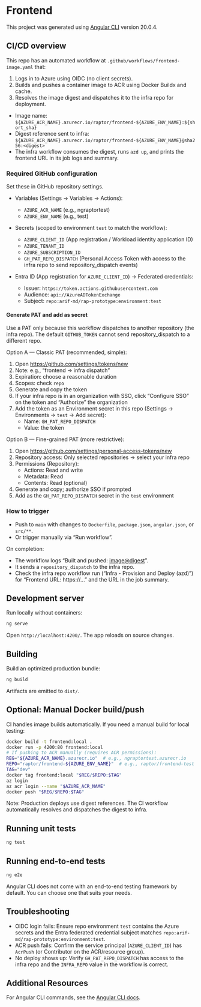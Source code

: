 # Frontend

This project was generated using [Angular CLI](https://github.com/angular/angular-cli) version 20.0.4.

## CI/CD overview

This repo has an automated workflow at `.github/workflows/frontend-image.yaml` that:

1) Logs in to Azure using OIDC (no client secrets).
2) Builds and pushes a container image to ACR using Docker Buildx and cache.
3) Resolves the image digest and dispatches it to the infra repo for deployment.

- Image name: `${AZURE_ACR_NAME}.azurecr.io/raptor/frontend-${AZURE_ENV_NAME}:${short_sha}`
- Digest reference sent to infra: `${AZURE_ACR_NAME}.azurecr.io/raptor/frontend-${AZURE_ENV_NAME}@sha256:<digest>`
- The infra workflow consumes the digest, runs `azd up`, and prints the frontend URL in its job logs and summary.

### Required GitHub configuration

Set these in GitHub repository settings.

- Variables (Settings → Variables → Actions):
	- `AZURE_ACR_NAME` (e.g., ngraptortest)
	- `AZURE_ENV_NAME` (e.g., test)

- Secrets (scoped to environment `test` to match the workflow):
	- `AZURE_CLIENT_ID` (App registration / Workload identity application ID)
	- `AZURE_TENANT_ID`
	- `AZURE_SUBSCRIPTION_ID`
	- `GH_PAT_REPO_DISPATCH` (Personal Access Token with access to the infra repo to send repository_dispatch events)

- Entra ID (App registration for `AZURE_CLIENT_ID`) → Federated credentials:
	- Issuer: `https://token.actions.githubusercontent.com`
	- Audience: `api://AzureADTokenExchange`
	- Subject: `repo:arif-md/rap-prototype:environment:test`

#### Generate PAT and add as secret

Use a PAT only because this workflow dispatches to another repository (the infra repo). The default `GITHUB_TOKEN` cannot send repository_dispatch to a different repo.

Option A — Classic PAT (recommended, simple):

1. Open https://github.com/settings/tokens/new
2. Note: e.g., “frontend → infra dispatch”
3. Expiration: choose a reasonable duration
4. Scopes: check `repo`
5. Generate and copy the token
6. If your infra repo is in an organization with SSO, click “Configure SSO” on the token and “Authorize” the organization
7. Add the token as an Environment secret in this repo (Settings → Environments → `test` → Add secret):
	- Name: `GH_PAT_REPO_DISPATCH`
	- Value: the token

Option B — Fine-grained PAT (more restrictive):

1. Open https://github.com/settings/personal-access-tokens/new
2. Repository access: Only selected repositories → select your infra repo
3. Permissions (Repository):
	- Actions: Read and write
	- Metadata: Read
	- Contents: Read (optional)
4. Generate and copy; authorize SSO if prompted
5. Add as the `GH_PAT_REPO_DISPATCH` secret in the `test` environment

### How to trigger

- Push to `main` with changes to `Dockerfile`, `package.json`, `angular.json`, or `src/**`.
- Or trigger manually via “Run workflow”.

On completion:

- The workflow logs “Built and pushed: <image@digest>”.
- It sends a `repository_dispatch` to the infra repo.
- Check the infra repo workflow run (“Infra - Provision and Deploy (azd)”) for “Frontend URL: https://...” and the URL in the job summary.

## Development server

Run locally without containers:

```bash
ng serve
```

Open `http://localhost:4200/`. The app reloads on source changes.

## Building

Build an optimized production bundle:

```bash
ng build
```

Artifacts are emitted to `dist/`.

## Optional: Manual Docker build/push

CI handles image builds automatically. If you need a manual build for local testing:

```bash
docker build -t frontend:local .
docker run -p 4200:80 frontend:local
# If pushing to ACR manually (requires ACR permissions):
REG="${AZURE_ACR_NAME}.azurecr.io"  # e.g., ngraptortest.azurecr.io
REPO="raptor/frontend-${AZURE_ENV_NAME}"  # e.g., raptor/frontend-test
TAG="dev"
docker tag frontend:local "$REG/$REPO:$TAG"
az login
az acr login --name "$AZURE_ACR_NAME"
docker push "$REG/$REPO:$TAG"
```

Note: Production deploys use digest references. The CI workflow automatically resolves and dispatches the digest to infra.

## Running unit tests

```bash
ng test
```

## Running end-to-end tests

```bash
ng e2e
```

Angular CLI does not come with an end-to-end testing framework by default. You can choose one that suits your needs.

## Troubleshooting

- OIDC login fails: Ensure repo environment `test` contains the Azure secrets and the Entra federated credential subject matches `repo:arif-md/rap-prototype:environment:test`.
- ACR push fails: Confirm the service principal (`AZURE_CLIENT_ID`) has `AcrPush` (or Contributor on the ACR/resource group).
- No deploy shows up: Verify `GH_PAT_REPO_DISPATCH` has access to the infra repo and the `INFRA_REPO` value in the workflow is correct.

## Additional Resources

For Angular CLI commands, see the [Angular CLI docs](https://angular.dev/tools/cli).
